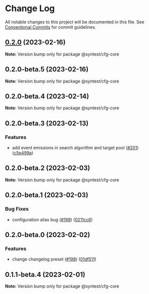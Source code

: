 # Change Log

All notable changes to this project will be documented in this file.
See [Conventional Commits](https://conventionalcommits.org) for commit guidelines.

## [0.2.0](https://github.com/syntest-framework/syntest-core/compare/@syntest/cfg-core@0.2.0-beta.5...@syntest/cfg-core@0.2.0) (2023-02-16)

**Note:** Version bump only for package @syntest/cfg-core

## 0.2.0-beta.5 (2023-02-16)

**Note:** Version bump only for package @syntest/cfg-core

## 0.2.0-beta.4 (2023-02-14)

**Note:** Version bump only for package @syntest/cfg-core

## 0.2.0-beta.3 (2023-02-13)

### Features

- add event emissions in search algorithm and target pool ([#201](https://github.com/syntest-framework/syntest-core/issues/201)) ([c5e499a](https://github.com/syntest-framework/syntest-core/commit/c5e499af53097b6881416528d914795f67ab541d))

## 0.2.0-beta.2 (2023-02-03)

**Note:** Version bump only for package @syntest/cfg-core

## 0.2.0-beta.1 (2023-02-03)

### Bug Fixes

- configuration alias bug ([#199](https://github.com/syntest-framework/syntest-core/issues/199)) ([0211cc6](https://github.com/syntest-framework/syntest-core/commit/0211cc63ffb97005d0f4eb8de1fe6b0772822b82))

## 0.2.0-beta.0 (2023-02-02)

### Features

- change changelog preset ([#198](https://github.com/syntest-framework/syntest-core/issues/198)) ([01df511](https://github.com/syntest-framework/syntest-core/commit/01df511a936cce6851259a512b6ea70760ad8dd4))

## 0.1.1-beta.4 (2023-02-01)

**Note:** Version bump only for package @syntest/cfg-core
